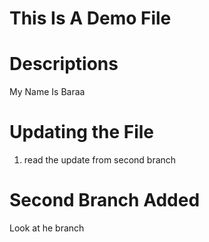 # This Is A Demo File

# Descriptions

My Name Is Baraa

# Updating the File

1. read the update from second branch

# Second Branch Added

Look at he branch